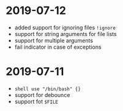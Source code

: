 # 2019-07-12

- added support for ignoring files `!ignore`
- support for string arguments for file lists
- support for multiple arguments
- fail indicator in case of exceptions

# 2019-07-11

- `shell use "/bin/bash" {}`
- support for debounce
- support fot `$FILE`
